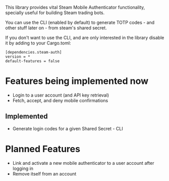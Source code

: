 This library provides vital Steam Mobile Authenticator functionality, specially useful for building Steam trading bots.

You can use the CLI (enabled by default) to generate TOTP codes - and other stuff later on - from steam's shared secret.

If you don't want to use the CLI, and are only interested in the library disable it by adding to your Cargo.toml:

```
[dependencies.steam-auth]
version = *
default-features = false
```

# Features being implemented now
* Login to a user account (and API key retrieval)
* Fetch, accept, and deny mobile confirmations

## Implemented
* Generate login codes for a given Shared Secret - CLI

# Planned Features
* Link and activate a new mobile authenticator to a user account after logging in
* Remove itself from an account
